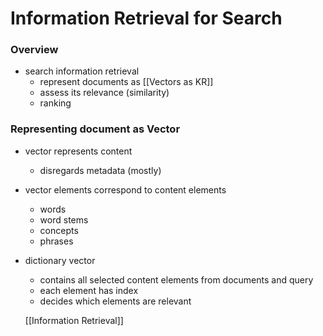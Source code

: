 # Information Retrieval for Search
### Overview
 + search information retrieval
	+ represent documents as [[Vectors as KR]]
	+ assess its relevance (similarity)
	+ ranking

### Representing document as Vector
+ vector represents content
	+ disregards metadata (mostly)
+ vector elements correspond to content elements
	+ words
	+ word stems
	+ concepts
	+ phrases 
+ dictionary vector
	+ contains all selected content elements from documents and query
	+ each element has index
	+ decides which elements are relevant
	
	[[Information Retrieval]]
